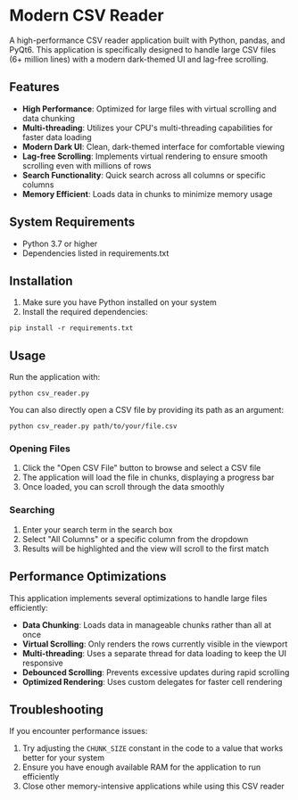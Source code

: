 # Modern CSV Reader

A high-performance CSV reader application built with Python, pandas, and PyQt6. This application is specifically designed to handle large CSV files (6+ million lines) with a modern dark-themed UI and lag-free scrolling.

## Features

- **High Performance**: Optimized for large files with virtual scrolling and data chunking
- **Multi-threading**: Utilizes your CPU's multi-threading capabilities for faster data loading
- **Modern Dark UI**: Clean, dark-themed interface for comfortable viewing
- **Lag-free Scrolling**: Implements virtual rendering to ensure smooth scrolling even with millions of rows
- **Search Functionality**: Quick search across all columns or specific columns
- **Memory Efficient**: Loads data in chunks to minimize memory usage

## System Requirements

- Python 3.7 or higher
- Dependencies listed in requirements.txt

## Installation

1. Make sure you have Python installed on your system
2. Install the required dependencies:

```
pip install -r requirements.txt
```

## Usage

Run the application with:

```
python csv_reader.py
```

You can also directly open a CSV file by providing its path as an argument:

```
python csv_reader.py path/to/your/file.csv
```

### Opening Files

1. Click the "Open CSV File" button to browse and select a CSV file
2. The application will load the file in chunks, displaying a progress bar
3. Once loaded, you can scroll through the data smoothly

### Searching

1. Enter your search term in the search box
2. Select "All Columns" or a specific column from the dropdown
3. Results will be highlighted and the view will scroll to the first match

## Performance Optimizations

This application implements several optimizations to handle large files efficiently:

- **Data Chunking**: Loads data in manageable chunks rather than all at once
- **Virtual Scrolling**: Only renders the rows currently visible in the viewport
- **Multi-threading**: Uses a separate thread for data loading to keep the UI responsive
- **Debounced Scrolling**: Prevents excessive updates during rapid scrolling
- **Optimized Rendering**: Uses custom delegates for faster cell rendering

## Troubleshooting

If you encounter performance issues:

1. Try adjusting the `CHUNK_SIZE` constant in the code to a value that works better for your system
2. Ensure you have enough available RAM for the application to run efficiently
3. Close other memory-intensive applications while using this CSV reader
